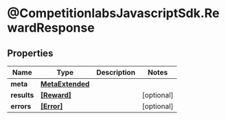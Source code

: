 # @CompetitionlabsJavascriptSdk.RewardResponse

## Properties

Name | Type | Description | Notes
------------ | ------------- | ------------- | -------------
**meta** | [**MetaExtended**](MetaExtended.md) |  | 
**results** | [**[Reward]**](Reward.md) |  | [optional] 
**errors** | [**[Error]**](Error.md) |  | [optional] 


